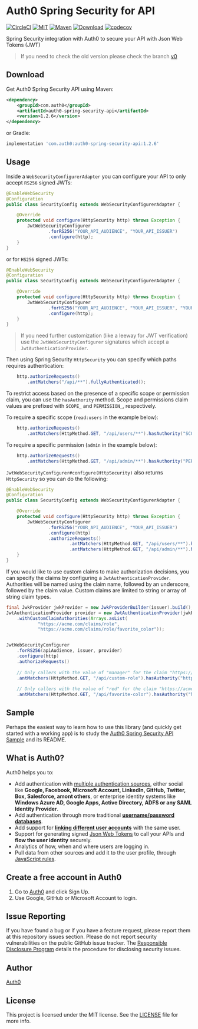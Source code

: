 # Auth0 Spring Security for API

[![CircleCI][circle-ci-badge]][circle-ci-url]
[![MIT][mit-badge]][mit-url]
[![Maven][maven-badge]][maven-url]
[![Download][jcenter-badge]][jcenter-url]
[![codecov][codecov-badge]][codecov-url]

Spring Security integration with Auth0 to secure your API with Json Web Tokens (JWT)

> If you need to check the old version please check the branch [v0](https://github.com/auth0/auth0-spring-security-api/tree/v0)

## Download

Get Auth0 Spring Security API using Maven:

```xml
<dependency>
    <groupId>com.auth0</groupId>
    <artifactId>auth0-spring-security-api</artifactId>
    <version>1.2.6</version>
</dependency>
```

or Gradle:

```gradle
implementation 'com.auth0:auth0-spring-security-api:1.2.6'
```

## Usage

Inside a `WebSecurityConfigurerAdapter` you can configure your API to only accept `RS256` signed JWTs:

```java
@EnableWebSecurity
@Configuration
public class SecurityConfig extends WebSecurityConfigurerAdapter {

    @Override
    protected void configure(HttpSecurity http) throws Exception {
        JwtWebSecurityConfigurer
                .forRS256("YOUR_API_AUDIENCE", "YOUR_API_ISSUER")
                .configure(http);
    }
}
```

or for `HS256` signed JWTs:

```java
@EnableWebSecurity
@Configuration
public class SecurityConfig extends WebSecurityConfigurerAdapter {

    @Override
    protected void configure(HttpSecurity http) throws Exception {
        JwtWebSecurityConfigurer
                .forHS256("YOUR_API_AUDIENCE", "YOUR_API_ISSUER", "YOUR_API_SECRET".getBytes())
                .configure(http);
    }
}
```

> If you need further customization (like a leeway for JWT verification) use the `JwtWebSecurityConfigurer` signatures which accept a `JwtAuthenticationProvider`.


Then using Spring Security `HttpSecurity` you can specify which paths requires authentication:

```java
    http.authorizeRequests()
        .antMatchers("/api/**").fullyAuthenticated();
```

To restrict access based on the presence of a specific scope or permission claim, you can use the `hasAuthority` method.
Scope and permissions claim values are prefixed with `SCOPE_` and `PERMISSION_`, respectively.

To require a specific scope (`read:users` in the example below):

```java
    http.authorizeRequests()
        .antMatchers(HttpMethod.GET, "/api/users/**").hasAuthority("SCOPE_read:users");
```

To require a specific permission (`admin` in the example below):

```java
    http.authorizeRequests()
        .antMatchers(HttpMethod.GET, "/api/admin/**").hasAuthority("PERMISSION_admin");
```

`JwtWebSecurityConfigurer#configure(HttpSecurity)` also returns `HttpSecurity` so you can do the following:

```java
@EnableWebSecurity
@Configuration
public class SecurityConfig extends WebSecurityConfigurerAdapter {

    @Override
    protected void configure(HttpSecurity http) throws Exception {
        JwtWebSecurityConfigurer
                .forRS256("YOUR_API_AUDIENCE", "YOUR_API_ISSUER")
                .configure(http)
                .authorizeRequests()
                        .antMatchers(HttpMethod.GET, "/api/users/**").hasAuthority("SCOPE_read:users"
                        .antMatchers(HttpMethod.GET, "/api/admin/**").hasAuthority("PERMISSION_admin"));
    }
}
```

If you would like to use custom claims to make authorization decisions, you can specify the claims by configuring a `JwtAuthenticationProvider`.
Authorities will be named using the claim name, followed by an underscore, followed by the claim value.
Custom claims are limited to string or array of string claim types.

```java
final JwkProvider jwkProvider = new JwkProviderBuilder(issuer).build();
JwtAuthenticationProvider provider = new JwtAuthenticationProvider(jwkProvider, "YOUR_API_ISSUER", "YOUR_API_AUDIENCE")
    .withCustomClaimAuthorities(Arrays.asList(
            "https://acme.com/claims/role",
            "https://acme.com/claims/role/favorite_color"));


JwtWebSecurityConfigurer
    .forRS256(apiAudience, issuer, provider)
    .configure(http)
    .authorizeRequests()
    
    // Only callers with the value of "manager" for the claim "https://acme.com/claims/role" are authorized
    .antMatchers(HttpMethod.GET, "/api/custom-role").hasAuthority("https://acme.com/claims/role_manager")
    
    // Only callers with the value of "red" for the claim "https://acme.com/claims/role/favorite_color" are authorized
    .antMatchers(HttpMethod.GET, "/api/favorite-color").hasAuthority("https://acme.com/claims/role/favorite_colors_red")
```

## Sample

Perhaps the easiest way to learn how to use this library (and quickly get started with a working app) is to study the [Auth0 Spring Security API Sample](https://github.com/auth0-samples/auth0-spring-security-api-sample/tree/v1) and its README.


## What is Auth0?

Auth0 helps you to:

* Add authentication with [multiple authentication sources](https://docs.auth0.com/identityproviders), either social like **Google, Facebook, Microsoft Account, LinkedIn, GitHub, Twitter, Box, Salesforce, amont others**, or enterprise identity systems like **Windows Azure AD, Google Apps, Active Directory, ADFS or any SAML Identity Provider**.
* Add authentication through more traditional **[username/password databases](https://docs.auth0.com/mysql-connection-tutorial)**.
* Add support for **[linking different user accounts](https://docs.auth0.com/link-accounts)** with the same user.
* Support for generating signed [Json Web Tokens](https://docs.auth0.com/jwt) to call your APIs and **flow the user identity** securely.
* Analytics of how, when and where users are logging in.
* Pull data from other sources and add it to the user profile, through [JavaScript rules](https://docs.auth0.com/rules).

## Create a free account in Auth0

1. Go to [Auth0](http://developers.auth0.com) and click Sign Up.
2. Use Google, GitHub or Microsoft Account to login.

## Issue Reporting

If you have found a bug or if you have a feature request, please report them at this repository issues section. Please do not report security vulnerabilities on the public GitHub issue tracker. The [Responsible Disclosure Program](https://auth0.com/whitehat) details the procedure for disclosing security issues.

## Author

[Auth0](auth0.com)

## License

This project is licensed under the MIT license. See the [LICENSE](LICENSE) file for more info.

<!-- Vars -->

[circle-ci-badge]: https://img.shields.io/circleci/project/github/auth0/auth0-spring-security-api.svg?style=flat-square
[circle-ci-url]: https://circleci.com/gh/auth0/auth0-spring-security-api/tree/master
[mit-badge]: http://img.shields.io/:license-mit-blue.svg?style=flat-square
[mit-url]: https://raw.githubusercontent.com/auth0/auth0-java/master/LICENSE
[maven-badge]: https://img.shields.io/maven-central/v/com.auth0/auth0-spring-security-api.svg?style=flat-square
[maven-url]: http://search.maven.org/#search%7Cga%7C1%7Cg%3A%22com.auth0%22%20AND%20a%3A%22auth0-spring-security-api%22
[jcenter-badge]: https://api.bintray.com/packages/auth0/java/auth0-spring-security-api/images/download.svg?style=flat-square
[jcenter-url]: https://bintray.com/auth0/java/auth0-spring-security-api/_latestVersion
[codecov-badge]: https://codecov.io/gh/auth0/auth0-spring-security-api/branch/master/graph/badge.svg
[codecov-url]: https://codecov.io/gh/auth0/auth0-spring-security-api
